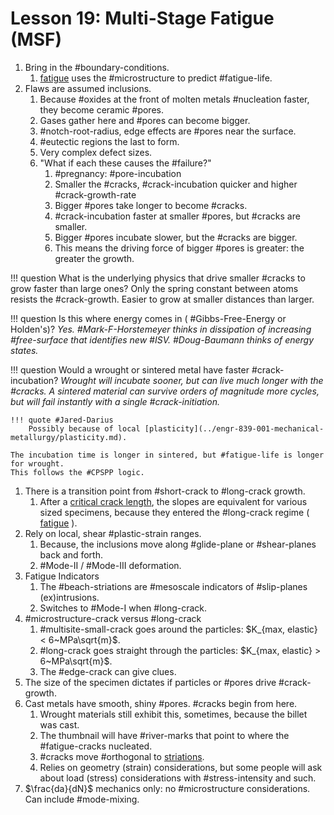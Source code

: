 # Lesson 19: Multi-Stage Fatigue (MSF)

1. Bring in the #boundary-conditions.
   1. [fatigue](fatigue.md) uses the #microstructure to predict #fatigue-life.
2. Flaws are assumed inclusions.
   1. Because #oxides at the front of molten metals #nucleation faster, they become ceramic #pores.
   2. Gases gather here and #pores can become bigger.
   3. #notch-root-radius, edge effects are #pores near the surface.
   4. #eutectic regions the last to form.
   5. Very complex defect sizes.
   6. "What if each these causes the #failure?"
      1. #pregnancy: #pore-incubation
      2. Smaller the #cracks, #crack-incubation quicker and higher #crack-growth-rate
      3. Bigger #pores take longer to become #cracks.
      4. #crack-incubation faster at smaller #pores, but #cracks are smaller.
      5. Bigger #pores incubate slower, but the #cracks are bigger.
      6. This means the driving force of bigger #pores is greater: the greater the growth.

!!! question What is the underlying physics that drive smaller #cracks to grow faster than large ones?
    Only the spring constant between atoms resists the #crack-growth.
    Easier to grow at smaller distances than larger.

!!! question Is this where energy comes in ( #Gibbs-Free-Energy or Holden's)? <cite> 
    Yes.
    #Mark-F-Horstemeyer thinks in dissipation of increasing #free-surface that identifies new #ISV.
    #Doug-Baumann thinks of energy states.

!!! question Would a wrought or sintered metal have faster #crack-incubation? <cite> 
    Wrought will incubate sooner, but can live much longer with the #cracks.
    A sintered material can survive orders of magnitude more cycles, but will fail instantly with a single #crack-initiation.

    !!! quote #Jared-Darius
        Possibly because of local [plasticity](../engr-839-001-mechanical-metallurgy/plasticity.md).

    The incubation time is longer in sintered, but #fatigue-life is longer for wrought.
    This follows the #CPSPP logic.

1. There is a transition point from #short-crack to #long-crack growth.
   1. After a [critical crack length](critical-crack-length.md), the slopes are equivalent for various sized specimens, because they entered the #long-crack regime ( [fatigue](fatigue.md) ).
2. Rely on local, shear #plastic-strain ranges.
   1. Because, the inclusions move along #glide-plane or #shear-planes back and forth.
   2. #Mode-II / #Mode-III deformation.
3. Fatigue Indicators
   1. The #beach-striations are #mesoscale indicators of #slip-planes (ex)intrusions.
   2. Switches to #Mode-I when #long-crack.
4. #microstructure-crack versus #long-crack
   1. #multisite-small-crack goes around the particles: $K_{max, elastic} < 6~MPa\sqrt{m}$.
   2. #long-crack goes straight through the particles: $K_{max, elastic} > 6~MPa\sqrt{m}$.
   3. The #edge-crack can give clues.
5. The size of the specimen dictates if particles or #pores drive #crack-growth.
6. Cast metals have smooth, shiny #pores. #cracks begin from here. 
   1. Wrought materials still exhibit this, sometimes, because the billet was cast.
   2. The thumbnail will have #river-marks that point to where the #fatigue-cracks nucleated.
   3. #cracks move #orthogonal to [striations](striations.md).
   4. Relies on geometry (strain) considerations, but some people will ask about load (stress) considerations with #stress-intensity and such.
7.  $\frac{da}{dN}$ mechanics only: no #microstructure considerations. Can include #mode-mixing.